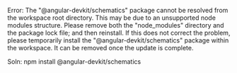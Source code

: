 Error: The "@angular-devkit/schematics" package cannot be resolved from the workspace root directory. This may be due to an unsupported node modules structure.
Please remove both the "node_modules" directory and the package lock file; and then reinstall.
If this does not correct the problem, please temporarily install the "@angular-devkit/schematics" package within the workspace. It can be removed once the update is complete.


Soln: npm install @angular-devkit/schematics
